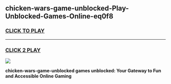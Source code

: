 
## chicken-wars-game-unblocked-Play-Unblocked-Games-Online-eq0f8
<h3>
<a href="https://premium76.site?title=chicken-wars-game-unblocked&ref=24A">CLICK TO PLAY</a></h3>
<hr>

<h3>
<a href="https://premium76.site?title=chicken-wars-game-unblocked&ref=24A">CLICK 2 PLAY</a>
  
</h3>

<a href="https://premium76.site?title=chicken-wars-game-unblocked&ref=24A"><img src="https://clearcache.store/games.png"></a>


**chicken-wars-game-unblocked games unblocked: Your Gateway to Fun and Accessible Online Gaming**
